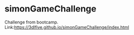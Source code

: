 # simonGameChallenge
Challenge from bootcamp.
Link:https://3dlfive.github.io/simonGameChallenge/index.html
